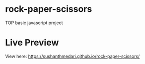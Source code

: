# rock-paper-scissors
TOP basic javascript project


# Live Preview 

View here: https://sushanthmedari.github.io/rock-paper-scissors/
